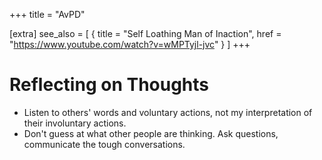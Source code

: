 +++
title = "AvPD"

[extra]
see_also = [
    { title = "Self Loathing Man of Inaction", href = "https://www.youtube.com/watch?v=wMPTyjl-jvc" }
]
+++


# Reflecting on Thoughts

- Listen to others' words and voluntary actions, not my interpretation of their involuntary actions.
- Don't guess at what other people are thinking. Ask questions, communicate the tough conversations.
